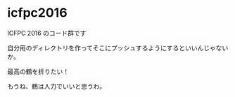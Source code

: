 # icfpc2016
ICFPC 2016 のコード群です

自分用のディレクトリを作ってそこにプッシュするようにするといいんじゃないか。

最高の鶴を折りたい！

もうね、鶴は人力でいいと思うわ。